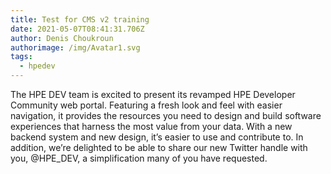 ```yaml
---
title: Test for CMS v2 training
date: 2021-05-07T08:41:31.706Z
author: Denis Choukroun
authorimage: /img/Avatar1.svg
tags:
  - hpedev
---
```

The HPE DEV team is excited to present its revamped HPE Developer Community web portal. Featuring a fresh look and feel with easier navigation, it provides the resources you need to design and build software experiences that harness the most value from your data. With a new backend system and new design, it’s easier to use and contribute to. In addition, we’re delighted to be able to share our new Twitter handle with you, @HPE_DEV, a simplification many of you have requested.